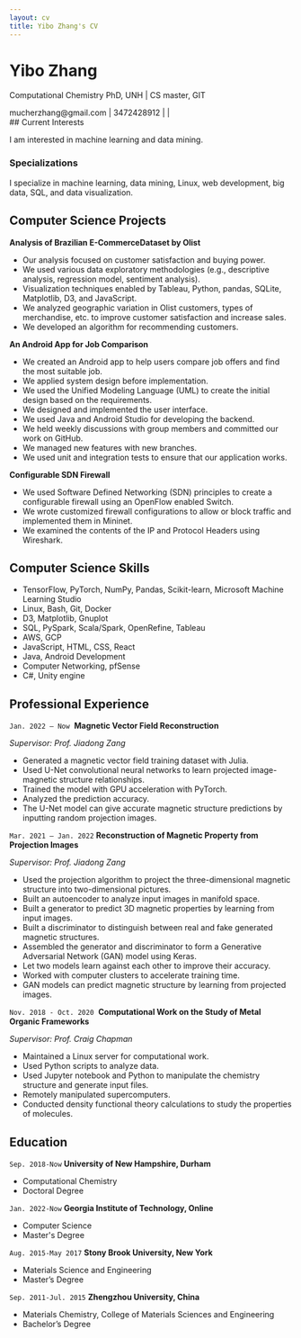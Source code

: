 ```yaml
---
layout: cv
title: Yibo Zhang's CV
---
```

# Yibo Zhang

Computational Chemistry PhD, UNH \| CS master, GIT

<div id="webaddress">
<i class="fa fa-envelope-square"></i> <a>mucherzhang@gmail.com</a>
| <i class="fa fa-phone-square"></i> <a>3472428912</a> 
| <a href="https://github.com/Yibo-Zhang"> <i class="fa fa-github"></i> </a>
| <a href="https://www.linkedin.com/in/yibo-zhang/"> <i class="fa fa-linkedin"></i> </a>
</div>
## Current Interests

I am interested in machine learning and data mining.

### Specializations

I specialize in machine learning, data mining, Linux, web development, big data, SQL, and data visualization.


## Computer Science Projects


__Analysis of Brazilian E-CommerceDataset by Olist__

- Our analysis focused on customer satisfaction and buying power.
- We used various data exploratory methodologies (e.g., descriptive analysis, regression model, sentiment analysis).
- Visualization techniques enabled by Tableau, Python, pandas, SQLite, Matplotlib, D3, and JavaScript.
- We analyzed geographic variation in Olist customers, types of merchandise, etc. to improve customer satisfaction and increase sales.
- We developed an algorithm for recommending customers.

__An Android App for Job Comparison__

- We created an Android app to help users compare job offers and find the most suitable job.
- We applied system design before implementation.
- We used the Unified Modeling Language (UML) to create the initial design based on the requirements.
- We designed and implemented the user interface.
- We used Java and Android Studio for developing the backend.
- We held weekly discussions with group members and committed our work on GitHub.
- We managed new features with new branches.
- We used unit and integration tests to ensure that our application works.

__Configurable SDN Firewall__

- We used Software Defined Networking (SDN) principles to create a configurable firewall using an OpenFlow enabled Switch.
- We wrote customized firewall configurations to allow or block traffic and implemented them in Mininet.
- We examined the contents of the IP and Protocol Headers using Wireshark.


## Computer Science Skills

- TensorFlow, PyTorch, NumPy, Pandas, Scikit-learn, Microsoft Machine Learning Studio
- Linux, Bash, Git, Docker
- D3, Matplotlib, Gnuplot
- SQL, PySpark, Scala/Spark, OpenRefine, Tableau
- AWS, GCP
- JavaScript, HTML, CSS, React
- Java, Android Development
- Computer Networking, pfSense
- C#, Unity engine


## Professional Experience

`Jan. 2022 – Now` 
__Magnetic Vector Field Reconstruction__

*Supervisor: Prof. Jiadong Zang*

- Generated a magnetic vector field training dataset with Julia.
- Used U-Net convolutional neural networks to learn projected image-magnetic structure relationships.
- Trained the model with GPU acceleration with PyTorch.
- Analyzed the prediction accuracy.
- The U-Net model can give accurate magnetic structure predictions by inputting random projection images.

`Mar. 2021 – Jan. 2022`
__Reconstruction of Magnetic Property from Projection Images__

*Supervisor: Prof. Jiadong Zang*

- Used the projection algorithm to project the three-dimensional magnetic structure into two-dimensional pictures.
- Built an autoencoder to analyze input images in manifold space.
- Built a generator to predict 3D magnetic properties by learning from input images.
- Built a discriminator to distinguish between real and fake generated magnetic structures.
- Assembled the generator and discriminator to form a Generative Adversarial Network (GAN) model using Keras.
- Let two models learn against each other to improve their accuracy.
- Worked with computer clusters to accelerate training time.
- GAN models can predict magnetic structure by learning from projected images.

`Nov. 2018 - Oct. 2020` 
__Computational Work on the Study of Metal Organic Frameworks__

*Supervisor: Prof. Craig Chapman*

- Maintained a Linux server for computational work.
- Used Python scripts to analyze data.
- Used Jupyter notebook and Python to manipulate the chemistry structure and generate input files.
- Remotely manipulated supercomputers.
- Conducted density functional theory calculations to study the properties of molecules.




## Education

`Sep. 2018-Now` **University of New Hampshire, Durham**

- Computational Chemistry
- Doctoral Degree

`Jan. 2022-Now` **Georgia Institute of Technology, Online**

- Computer Science
- Master's Degree

`Aug. 2015-May 2017` **Stony Brook University, New York**

- Materials Science and Engineering
- Master’s Degree

`Sep. 2011-Jul. 2015` **Zhengzhou University, China**

- Materials Chemistry, College of Materials Sciences and Engineering
- Bachelor’s Degree
















<!--- Deprecated ---!>

<!---

## Work experience

`Aug. 2019 - Now`

- Research assistant - University of New Hampshire

`Aug. 2018 – Aug. 2019`

- Teaching assistant - University of New Hampshire

`Oct. 2015 - Jan. 2017`

- Research assistant - Stony Brook University

## Publication

[MagNet: machine learning enhanced three-dimensional magnetic reconstruction](https://arxiv.org/abs/2210.03066) 



`Nov. 2020 - May 2021`
__Permanent magnets calculation__

- _Supervisor: Prof. Jiadong Zang_
- Find potential Permanent magnets in database with python.
- Use VASP to calculate potential materials’ magnetic property.

`Nov. 2016-Oct. 2017`
__Application of biochar for the removal of pollutants from water__

- _Supervisor: Prof. Alexander Orlov_
- Prepare biochar and study the preparation condition’s affection on biochar.
- Study the biochar’s PH, surface charge and explore its surface structure
- Study the biochar porosity with BET
- Study biochar’s absorption ability to nitrate and compare it with active carbon’s.

`Sep. 2016-Nov. 2016`
__Butterfly wing vapor sensor__

- _Supervisor: Prof. Alexander Orlov_
- Study the butterfly wing surface structure
- Explore different gas environment’s affection on butterfly wing reflection peak shift
- Study TiO2 and gold coating's affection on butterfly wing’s surface structure

`May 2016-Sep. 2016`
__Dust removal by a standing wave electric curtain__

- _Supervisor: Prof. Alexander Orlov_
- Make the electric curtain pattern with coated PEDOT:PSS, 3D-print conductive polymer and CVD copper wire.
- Simulate the dust with ground sand, nanoparticle and ground biochar
- Simulate the dust removal process with different voltage and different inclination angle

`Nov. 2015-May 2016`
__Self-cleaning coating__

- _Supervisor: Prof. Alexander Orlov_
- Compare hydrophilic difference between spinning coating’s sample and spray gun’s sample
- Explore the relationship between coating thickness and transparence.
- Explore the relationship between self-cleaning surface and stearic acid degradation rate.
- Simulate dust deposition process.
- Study The Impact of inclination angle on dust deposition.

`Aug. 2014-Jun. 2015`
__Membrane electrode preparation and characterization__

- _Supervisor: Prof. Qun XU_
- Preparation of MoS2/CNT membrane
- Characterize membrane Internal structure by SEM, XRD, TGA
- Test Charge and discharge performance of charge and discharge performance


## Online learning and books

### Coursera

- Machine Learning by Stanford University 
- Programming Languages, Part A 

### freeCodeCamp

- JavaScript Algorithms and Data Structures 
- Legacy Back End

### Udemy

- Angular – The Complete Guide
- PHP for Beginners – Become a PHP Master
  -->



<!-- ### Footer

Last updated: May 2021 -->
